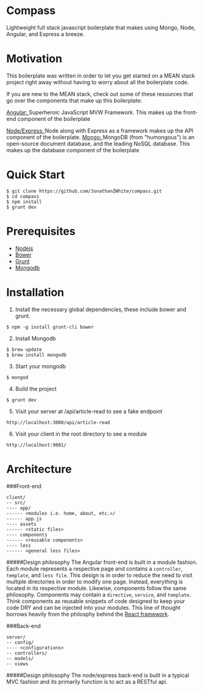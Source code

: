 Compass
=======

Lightweight full stack javascript boilerplate that makes using Mongo, Node, Angular, and Express a breeze.

Motivation
=======
This boilerplate was written in order to let you get started on a MEAN stack project right away without having to worry about all the boilerplate code. 

If you are new to the MEAN stack, check out some of these resources that go over the components that make up this boilerplate:

[Angular: ](https://github.com/JonathanZWhite/frontend-resources/blob/master/README.md#angular)Superheroic JavaScript MVW Framework. This makes up the front-end component of the boilerplate

[Node/Express: ](https://github.com/JonathanZWhite/frontend-resources/blob/master/README.md#node)Node along with Express as a framework makes up the API component of the boilerplate.
[Mongo: ](https://github.com/JonathanZWhite/frontend-resources/blob/master/README.md#mongodb)MongoDB (from "humongous") is an open-source document database, and the leading NoSQL database. This makes up the database component of the boilerplate


Quick Start
=======
```
$ git clone https://github.com/JonathanZWhite/compass.git
$ cd compass
$ npm install
$ grunt dev
```

Prerequisites
=======
- [Nodejs](http://nodejs.org/download/)
- [Bower](http://bower.io/)
- [Grunt](http://gruntjs.com/installing-grunt)
- [Mongodb](http://docs.mongodb.org/manual/installation/)


Installation
=======
1. Install the necessary global dependencies, these include bower and grunt.

  `$ npm -g install grunt-cli bower`
  
2. Install Mongodb
  ```
  $ brew update
  $ brew install mongodb
  ```
  
3. Start your mongodb

  `$ mongod`

4. Build the project

  `$ grunt dev`

5. Visit your server at /api/article-read to see a fake endpoint

  `http://localhost:3000/api/article-read`

6. Visit your client in the root directory to see a module

  `http://localhost:9001/`

Architecture
=======
###Front-end
```
client/ 
-- src/
---- app/
------ <modules i.e. home, about, etc.>/
------ app.js
---- assets
------ <static files>
---- components
------ <reusable components>
---- less
------ <general less files>
```

#####Design philosophy
The Angular front-end is built in a module fashion. Each module represents a respective page and contains a `controller`, `template`, and `less file`. This design is in order to reduce the need to visit multiple directories in order to modify one page. Instead, everything is located in its respective module. Likewise, components follow the same philosophy. Components may contain a `directive`, `service`, and `template`. Think components as reusable snippets of code designed to keep your code DRY and can be injected into your modules. This line of thought borrows heavily from the philosphy behind the [React framework](http://facebook.github.io/react/). 

###Back-end
```
server/
-- config/
---- <configurations>
-- controllers/
-- models/
-- views
```

#####Design philosophy
The node/express back-end is built in a typical MVC fashion and its primarily function is to act as a RESTful api. 
